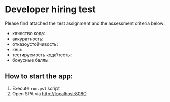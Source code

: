# Developer hiring test

Please find attached the test assignment and the assessment criteria below:

- качество кода:
- аккуратность:
- отказоустойчивость:
- кеш:
- тестируемость кода\тесты:
- бонусные баллы:

## How to start the app:

1. Execute `run.ps1` script
2. Open SPA via [http://localhost:8080](http://localhost:8080)
